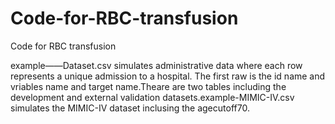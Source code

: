 # Code-for-RBC-transfusion
Code for RBC transfusion<br>  

example——Dataset.csv simulates administrative data where each row represents a unique admission to a hospital. The first raw is the id name and vriables name and target name.Theare are two tables including the development and external validation datasets.example-MIMIC-IV.csv simulates the MIMIC-IV dataset inclusing the agecutoff70.
